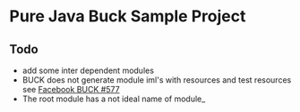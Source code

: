 Pure Java Buck Sample Project
=============================

Todo
----
 * add some inter dependent modules
 * BUCK does not generate module iml's with resources and test resources see [Facebook BUCK #577](https://github.com/facebook/buck/pull/577)
 * The root module has a not ideal name of module_
